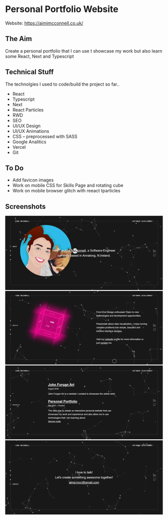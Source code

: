 # Personal Portfolio Website

Website: https://aimimcconnell.co.uk/

## The Aim

Create a personal portfolio that I can use t showcase my work but also learn some React, Next and Typescript

## Technical Stuff

The technolgies I used to code/build the project so far..

- React
- Typescript
- Next
- React Particles
- RWD
- SEO
- UI/UX Design
- UI/UX Animations
- CSS – preprocessed with SASS
- Google Analitics
- Vercel
- Git

## To Do

- Add favicon images
- Work on mobile CSS for Skills Page and rotating cube
- Work on mobile browser glitch with  reeact tparticles

## Screenshots

![Aimi McConnell Portfolio - Home/About](https://github.com/aimimcc/personal-portfolio-master/blob/main/public/static/home_about_page.png)
![Aimi McConnell Portfolio - Skills](https://github.com/aimimcc/personal-portfolio-master/blob/main/public/static/skills_page.png)
![Aimi McConnell Portfolio - Projects](https://github.com/aimimcc/personal-portfolio-master/blob/main/public/static/projects_page.png)
![Aimi McConnell Portfolio - Contact](https://github.com/aimimcc/personal-portfolio-master/blob/main/public/static/contact_page.png)

